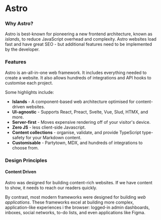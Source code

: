 # Astro
### Why Astro?
Astro is best-known for pioneering a new frontend architecture, known as _islands_, to reduce JavaScript overhead and complexity. Astro websites load fast and have great SEO - but additional features need to be implemented by the developer.

### Features
Astro is an-all-in-one web framework. It includes everything needed to create a website. It also allows hundreds of integrations and API hooks to customise each project.

Some highlights include:

- **Islands** - A component-based web architecture optimised for content-driven websites.
- **UI-agnostic** - Supports React, Preact, Svelte, Vue, Slud, HTMX, and more.
- **Server-first** - Moves expensive rendering off of your visitor's device.
- **Zero JS** - less client-side Javascript.
- **Content collections** - organise, validate, and provide TypeScript type-safety for your Markdown content.
- **Customisable** - Partytown, MDX, and hundreds of integrations to choose from.

### Design Principles

#### Content Driven
Astro was designed for building content-rich websites. If we have content to show, it needs to reach our readers quickly.

By contrast, most modern frameworks were designed for building _web applications_. These frameworks excel at building more complex, application-like experiences i the browser: logged-in admin dashboards, inboxes, social networks, to-do lists, and even applications like Figma. 